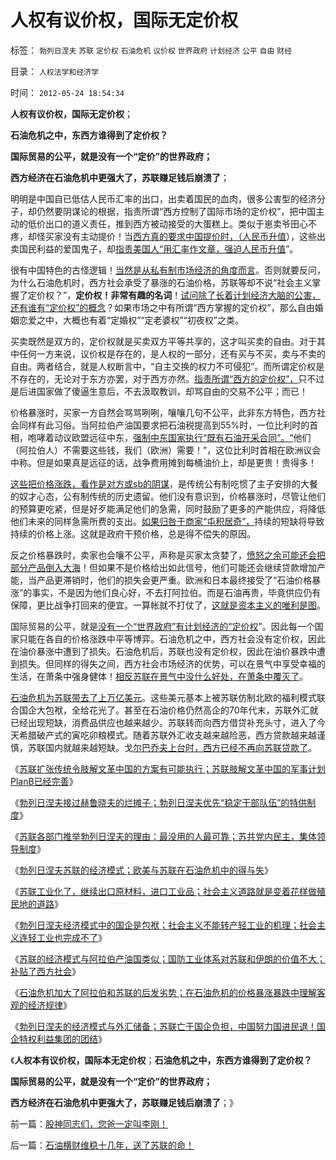 # 人权有议价权，国际无定价权

标签： `勃列日涅夫` `苏联` `定价权` `石油危机` `议价权` `世界政府` `计划经济` `公平` `自由` `财经` 

目录： `人权法学和经济学`

时间： `2012-05-24 18:54:34`

**人权有议价权，国际无定价权**；

**石油危机之中，东西方谁得到了定价权？**

**国际贸易的公平，就是没有一个“定价”的世界政府；**

**西方经济在石油危机中更强大了，苏联赚足钱后崩溃了**；

明明是中国自已低估人民币汇率的出口，出卖着国民的血肉，很多公害型的经济分子，却仍然要阴谋论的根据，指责所谓“西方控制了国际市场的定价权”，把中国主动的低价出口的道义责任，推到西方被动接受的大蛋糕上。类似于崽卖爷田心不疼，却怪买家没有主动提价！当[西方真的要求中国提价时，（人民币升值](../../../2007/12/1/以爱国的名义坚决反对人民币升值.md)），这些出卖国民利益的爱国鬼子，却[指责美国人“用汇率作文章，强迫人民币升值](../../../2007/11/30/美国一直坚决反对人民币升值？.md)”。

很有中国特色的古怪逻辑！[当然是从私有制市场经济的角度而言](../../../2011/8/12/中国不是大国吗？.md)。否则就要反问，为什么石油危机时，西方社会承受了暴涨的石油价格，苏联等却不说“社会主义掌握了定价权？”，**定价权！非常有趣的名词**！[试问除了长着计划经济大脑的公害，还有谁有“定价权”的概念](../../../2010/12/22/私有制有无比的优越性;人与人的差异推动社会前进；.md)？如果市场之中有所谓“西方掌握的定价权”，那么自由婚姻恋爱之中，大概也有着“定婚权”“定老婆权”“初夜权”之类。

买卖既然是双方的，定价权就是买卖双方平等共享的，这才叫买卖的自由。对于其中任何一方来说，议价权是存在的，是人权的一部分，还有买与不买，卖与不卖的自由。两者结合，就是人权断言中，“自主交换的权力不可侵犯”。而所谓定价权是不存在的，无论对于东方亦罢，对于西方亦然。[指责所谓“西方的定价权”，](../../../2009/7/3/为什么中国永远得不到定价权；为什么中国人没有公德心.md)只不过是后进国家做了傻逼生意后，不去汲取教训，却骂自由的交易不公平；而已！

价格暴涨时，买家一方自然会骂骂咧咧，嚷嚷几句不公平，此非东方特色，西方社会同样有此习俗。当阿拉伯产油国要求把石油税提高到55%时，一位比利时的首相，咆哮着动议欧盟远征中东，[强制中东国家执行“既有石油开采合同”。“](../../../2011/2/6/人权法治的汰恶留善“恶法能除”.md)他们（阿拉伯人）不需要这些钱，我们（欧洲）需要！”，这位比利时首相在欧洲议会中称。但是如果真是远征的话，战争费用摊到每桶油价上，却是更贵！贵得多！

[这些把价格涨跌，看作是对方或sb的阴谋](../../../2011/10/22/罗马法衡平的中庸之道的“向弱者倾斜”的传统恶法.md)，是传统公有制吃惯了主子安排的大餐的奴才心态，公有制传统的历史遗留。他们没有意识到，价格暴涨时，尽管让他们的预算更吃紧，但是好歹能满足他们的急需，同时鼓励了更多的产能供应，将降低他们未来的同样急需所费的支出。[如果归咎于商家“屯积居奇”，](../../../2010/5/28/食品价格波动未必通货膨胀小心计划经济.md)持续的短缺将导致持续的价格上涨。这就是政府干预价格，总是得不偿失的原因。

反之价格暴跌时，卖家也会嚷不公平，声称是买家太贪婪了，[愤怒之余可能还会把部分产品倒入大海](../../../2011/5/1/牛奶倒入大海，创造了什么价值？.md)！但如果不是价格给出如此信号，他们可能还会继续贷款增加产能，当产品更滞销时，他们的损失会更严重。欧洲和日本最终接受了“石油价格暴涨”的事实，不是因为他们良心好，不去打阿拉伯。而是石油再贵，毕竟供应仍有保障，更比战争打回来的便宜。一算帐就不打仗了，[这就是资本主义的唯利是图](../../../2011/2/23/哲学制造沟通障碍，哲学制造冲突.md)。

国际贸易的公平，就是[没有一个“世界政府”有计划经济的“定价权](../../../2011/9/2/社会秩序（Order）即“等级阶层”“命令”和《自然法》的变迁.md)”。因此每一个国家只能在各自的价格涨跌中平等博弈。石油危机之中，西方社会没有定价权，因此在油价暴涨中遭到了损失。石油危机后，苏联也没有定价权，因此在油价暴跌中遭到损失。但同样的得失之间，西方社会市场经济的优势，可以在景气中享受幸福的生活，在萧条中强身健体！[相反苏联在景气中没什么好处，在萧条中覆灭了](../../../2011/8/12/里根减税灭苏联.md)。

[石油危机为苏联带去了上万亿美元](../../../2009/8/3/谁说美国很聪明的？.md)。这些美元基本上被苏联仿制北欧的福利模式联合国企大包袱，全给花光了。甚至在石油价格仍然高企的70年代末，苏联外汇就已经出现短缺，消费品供应也越来越少。苏联转而向西方借贷补充头寸，进入了今天希腊破产式的寅吃卯粮模式。随着苏联外汇收支越来越险恶，西方贷款越来越谨慎，苏联国内就越来越短缺。戈[尔巴乔夫上台时，西方已经不再向苏联贷款了](../../../2009/2/19/250亿美元望远镜看透苏联崩溃真相.md)。

《[苏联扩张传统令肢解文革中国的方案有可能执行；苏联肢解文革中国的军事计划PlanB已经完善](../../../2012/5/20/苏联侵华计划的可行性，美国的态度和中国的实力.md)》

《[勃列日涅夫接过赫鲁晓夫的烂摊子；勃列日涅夫优先“稳定干部队伍”的特供制度](../../../2012/5/21/苏联模式稳定干部队伍的特供制度.md)》

《[苏联各部门推举勃列日涅夫的理由：最没用的人最可靠；苏共党内民主，集体领导制度](../../../2012/5/21/苏共党内民主的集体领导和勃列日涅夫.md)》

《[勃列日涅夫苏联的经济模式；欧美与苏联在石油危机中的得与失](http://blog.sina.com.cn/s/blog_5563a64d0102e24v.html)》

《[苏联工业化了，继续出口原材料，进口工业品；社会主义道路就是变着花样做殖民地的道路](../../../2012/5/22/马克思主义指导苏联的殖民地建设.md)》

《[勃列日涅夫经济模式中的国企是包袱；社会主义不能转产轻工业的机理；社会主义连轻工业也完成不了](../../../2012/5/22/苏联不能从事轻工业，工业化还有何意义？.md)》

《[苏联的经济模式与阿拉伯产油国类似；国防工业体系对苏联和伊朗的价值不大；补贴了西方社会](../../../2012/5/23/苏联的经济模式与阿拉伯产油国和伊朗.md)》

《[石油危机加大了阿拉伯和苏联的后发劣势；在石油危机的价格暴涨暴跌中理解客观的经济规律](../../../2012/5/23/石油危机发横财，延误了苏联改革而灭亡.md)》

《[勃列日涅夫的经济模式与外汇储备；苏联亡于国企负担，中国努力国进民退！国企特权利益集团的团结](../../../2012/5/23/苏联亡于国企垄断，中国努力国进民退！.md)》

《**人权本有议价权，国际本无定价权**；**石油危机之中，东西方谁得到了定价权？**

**国际贸易的公平，就是没有一个“定价”的世界政府；**

**西方经济在石油危机中更强大了，苏联赚足钱后崩溃了**；》



前一篇：[股神同志们，您爸一定叫李刚！](../../../2012/5/23/股神同志们，您爸一定叫李刚！.md)

后一篇：[石油横财维稳十几年，送了苏联的命！](../../../2012/5/24/石油横财维稳十几年，送了苏联的命！.md)
